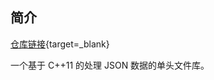 

## **简介**

[仓库链接](https://github.com/open-source-parsers/jsoncpp){target=_blank}

一个基于 C++11 的处理 JSON 数据的单头文件库。

